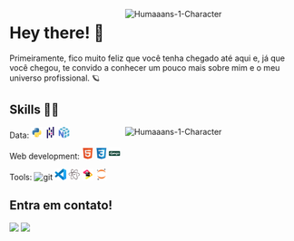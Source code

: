 <a href="https://storyset.com/work"><img align="right" width="300px" src="https://stories.freepiklabs.com/api/vectors/dark-analytics/bro/render?color=90CAF9FF&background=false&hide=" alt="Humaaans-1-Character" border="0"></a>

# Hey there! 👋

<p>Primeiramente, fico muito feliz que você tenha chegado até aqui e, já que você chegou, te convido a conhecer um pouco mais sobre mim e o meu universo profissional. 🪐</p>


## Skills 👨‍💻  

<a href="https://storyset.com/work"><img align="right" width="300px" src="https://stories.freepiklabs.com/api/vectors/dark-analytics/pana/render?color=90CAF9FF&background=false&hide=" alt="Humaaans-1-Character" border="0"></a>

Data: 
<img width ='20px' src ='https://raw.githubusercontent.com/devicons/devicon/master/icons/python/python-original.svg' alt='Python'> <img src="https://raw.githubusercontent.com/devicons/devicon/master/icons/pandas/pandas-original.svg" alt="Pandas" width="20"/> <img src="https://raw.githubusercontent.com/devicons/devicon/master/icons/numpy/numpy-original.svg" alt="Numpy" width="20"/>

Web development: 
<img src="https://raw.githubusercontent.com/devicons/devicon/master/icons/html5/html5-original.svg" alt="HTML5" width="20"/> <img width ='20px' src ='https://raw.githubusercontent.com/devicons/devicon/master/icons/css3/css3-original.svg'> <img width ='20px' src ='https://raw.githubusercontent.com/devicons/devicon/master/icons/django/django-original.svg'>

Tools:
<img src="https://www.vectorlogo.zone/logos/git-scm/git-scm-icon.svg" alt="git" width="20"/> <img src="https://raw.githubusercontent.com/devicons/devicon/master/icons/vscode/vscode-original.svg" alt="vscode" width="20"/>
<img src="https://raw.githubusercontent.com/devicons/devicon/master/icons/atom/atom-original.svg" alt="atom" width="20"/>
<img src="https://raw.githubusercontent.com/devicons/devicon/master/icons/jetbrains/jetbrains-original.svg" alt="atom" width="20"/>
<img src="https://raw.githubusercontent.com/devicons/devicon/master/icons/jupyter/jupyter-original.svg" alt="atom" width="20"/>

## Entra em contato!
  <a href="https://www.instagram.com/eovitox/" target="_blank"><img height="30px" src="https://img.icons8.com/material-outlined/24/4a90e2/instagram-new--v1.png" target="_blank"></a>
  <a href="https://www.linkedin.com/in/victor-vin%C3%ADcius-freire-de-ara%C3%BAjo-bb3782207/" target="_blank"><img height="30px" src="https://img.icons8.com/material-outlined/24/4a90e2/linkedin--v1.png" target="_blank"></a>



